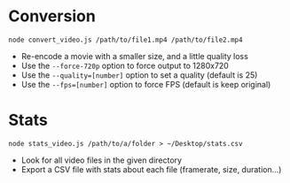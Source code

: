 # Conversion

```
node convert_video.js /path/to/file1.mp4 /path/to/file2.mp4
```

* Re-encode a movie with a smaller size, and a little quality loss
* Use the `--force-720p` option to force output to 1280x720
* Use the `--quality=[number]` option to set a quality (default is 25)
* Use the `--fps=[number]` option to force FPS (default is keep original)

# Stats

```
node stats_video.js /path/to/a/folder > ~/Desktop/stats.csv
```

* Look for all video files in the given directory
* Export a CSV file with stats about each file (framerate, size, duration...)
